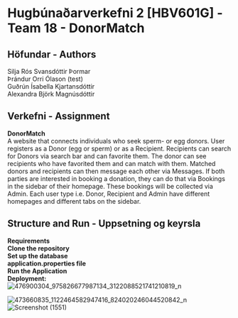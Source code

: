 #  Hugbúnaðarverkefni 2 [HBV601G] - Team 18 - DonorMatch 
## Höfundar - Authors
Silja Rós Svansdóttir Þormar <br/>
Þrándur Orri Ólason (test) <br/>
Guðrún Ísabella Kjartansdóttir <br/>
Alexandra Björk Magnúsdóttir <br/>
## Verkefni - Assignment
**DonorMatch** <br/>
A website that connects individuals who seek sperm- or egg donors. User registers as a Donor (egg or sperm) or as a Recipient. Recipients can search for Donors via search bar and can favorite them. The donor can see recipients who have favorited them and can match with them. Matched donors and recipients can then message each other via Messages. If both parties are interested in booking a donation, they can do that via Bookings in the sidebar of their homepage. These bookings will be collected via Admin.
Each user type i.e. Donor, Recipient and Admin have different homepages and different tabs on the sidebar.
## Structure and Run -  Uppsetning og keyrsla
**Requirements** <br/>
**Clone the repository** <br/>
**Set up the database** <br/>
**application.properties file** <br/>
**Run the Application** <br/>
**Deployment:** <br/>
![476900304_975826677987134_3122088521741210819_n](https://github.com/user-attachments/assets/804decea-4db6-4ebb-94ff-f79cc454116e)

![473660835_1122464582947416_824020246044520842_n](https://github.com/user-attachments/assets/9559420f-3b48-4a02-804f-ed2e118b179b)
![Screenshot (1551)](https://github.com/user-attachments/assets/eda98f50-eab1-4a95-86d0-95fce105447d)
